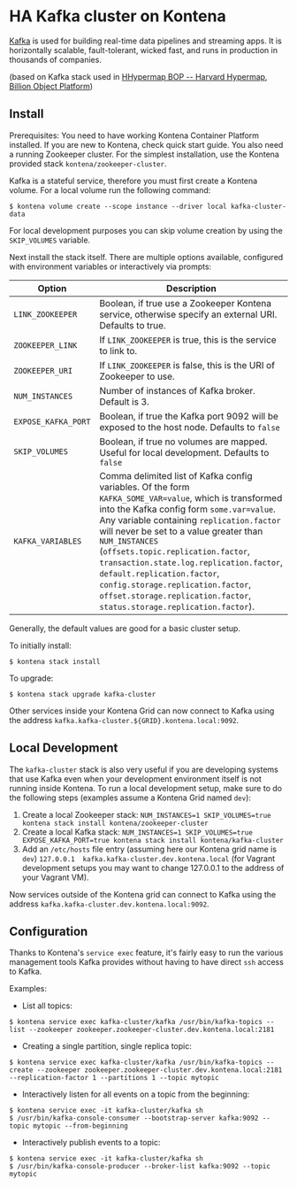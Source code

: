 HA Kafka cluster on Kontena
===========================

[Kafka](https://kafka.apache.org/) is used for building real-time data pipelines and streaming apps. It is horizontally scalable, fault-tolerant, wicked fast, and runs in production in thousands of companies.

(based on Kafka stack used in [HHypermap BOP -- Harvard Hypermap, Billion Object Platform](https://github.com/cga-harvard/hhypermap-bop))

## Install

Prerequisites: You need to have working Kontena Container Platform installed. If you are new to Kontena, check quick start guide.  You also need a running Zookeeper cluster.  For the simplest installation, use the Kontena provided stack `kontena/zookeeper-cluster`.

Kafka is a stateful service, therefore you must first create a Kontena volume.  For a local volume run the following command:

```
$ kontena volume create --scope instance --driver local kafka-cluster-data
```

For local development purposes you can skip volume creation by using the `SKIP_VOLUMES` variable.

Next install the stack itself.  There are multiple options available, configured with environment variables or interactively via prompts:

| Option | Description |
| -------| ------------|
| `LINK_ZOOKEEPER` | Boolean, if true use a Zookeeper Kontena service, otherwise specify an external URI.  Defaults to true. |
| `ZOOKEEPER_LINK` | If `LINK_ZOOKEEPER` is true, this is the service to link to. |
| `ZOOKEEPER_URI` | If `LINK_ZOOKEEPER` is false, this is the URI of Zookeeper to use. |
| `NUM_INSTANCES` | Number of instances of Kafka broker.  Default is 3. |
| `EXPOSE_KAFKA_PORT` | Boolean, if true the Kafka port 9092 will be exposed to the host node.  Defaults to `false` |
| `SKIP_VOLUMES` | Boolean, if true no volumes are mapped.  Useful for local development.  Defaults to `false` |
| `KAFKA_VARIABLES` | Comma delimited list of Kafka config variables.  Of the form `KAFKA_SOME_VAR=value`, which is transformed into the Kafka config form `some.var=value`.  Any variable containing `replication.factor` will never be set to a value greater than `NUM_INSTANCES` (`offsets.topic.replication.factor`, `transaction.state.log.replication.factor`, `default.replication.factor`, `config.storage.replication.factor`, `offset.storage.replication.factor`, `status.storage.replication.factor`). |

Generally, the default values are good for a basic cluster setup.

To initially install:

```
$ kontena stack install
```

To upgrade:

```
$ kontena stack upgrade kafka-cluster
```

Other services inside your Kontena Grid can now connect to Kafka using the address `kafka.kafka-cluster.${GRID}.kontena.local:9092`.

## Local Development
The `kafka-cluster` stack is also very useful if you are developing systems that use Kafka even when your development environment itself is not running inside Kontena.  To run a local development setup, make sure to do the following steps (examples assume a Kontena Grid named `dev`):

1. Create a local Zookeeper stack: `NUM_INSTANCES=1 SKIP_VOLUMES=true kontena stack install kontena/zookeeper-cluster`
2. Create a local Kafka stack: `NUM_INSTANCES=1 SKIP_VOLUMES=true EXPOSE_KAFKA_PORT=true kontena stack install kontena/kafka-cluster`
3. Add an `/etc/hosts` file entry (assuming here our Kontena grid name is `dev`) `127.0.0.1  kafka.kafka-cluster.dev.kontena.local` (for Vagrant development setups you may want to change 127.0.0.1 to the address of your Vagrant VM).

Now services outside of the Kontena grid can connect to Kafka using the address `kafka.kafka-cluster.dev.kontena.local:9092`.

## Configuration
Thanks to Kontena's `service exec` feature, it's fairly easy to run the various management tools Kafka provides without having to have direct `ssh` access to Kafka.

Examples:

- List all topics:

```
$ kontena service exec kafka-cluster/kafka /usr/bin/kafka-topics --list --zookeeper zookeeper.zookeeper-cluster.dev.kontena.local:2181
```


- Creating a single partition, single replica topic:

```
$ kontena service exec kafka-cluster/kafka /usr/bin/kafka-topics --create --zookeeper zookeeper.zookeeper-cluster.dev.kontena.local:2181 --replication-factor 1 --partitions 1 --topic mytopic
```

- Interactively listen for all events on a topic from the beginning:

```
$ kontena service exec -it kafka-cluster/kafka sh
$ /usr/bin/kafka-console-consumer --bootstrap-server kafka:9092 --topic mytopic --from-beginning
```

- Interactively publish events to a topic:

```
$ kontena service exec -it kafka-cluster/kafka sh
$ /usr/bin/kafka-console-producer --broker-list kafka:9092 --topic mytopic
```